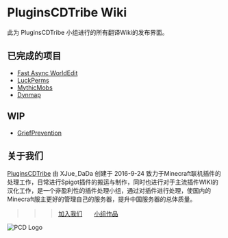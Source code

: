 # PluginsCDTribe Wiki

此为 PluginsCDTribe 小组进行的所有翻译Wiki的发布界面。

## 已完成的项目
* [Fast Async WorldEdit](https://pluginscdtribe.github.io/wiki/fast-async-worldedit/)
* [LuckPerms](https://pluginscdtribe.github.io/wiki/luckperms/)
* [MythicMobs](https://pluginscdtribe.github.io/wiki/mythicmobs/)
* [Dynmap](https://pluginscdtribe.github.io/wiki/dynmap/)

## WIP
* [GriefPrevention]()

## 关于我们

[PluginsCDTribe](http://www.mcbbs.net/group-1330-1.html) 由 XJue_DaDa 创建于 2016-9-24 致力于Minecraft联机插件的处理工作，日常进行Spigot插件的搬运与制作，同时也进行对于主流插件WIKI的汉化工作，是一个非盈利性的插件处理小组，通过对插件进行处理，使国内的Minecraft服主更好的管理自己的服务器，提升中国服务器的总体质量。

>>>[加入我们](http://mcbbs.tvt.im/thread-679601-1-1.html)&nbsp;&nbsp;&nbsp;&nbsp;&nbsp;&nbsp;&nbsp;[小组作品](http://www.mcbbs.net/thread-719076-1-1.html)

![PCD Logo](https://i.loli.net/2017/08/12/598f08ebc66bc.jpg)